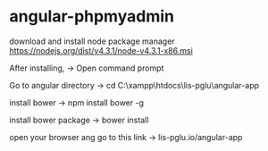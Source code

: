 # angular-phpmyadmin

download and install node package manager
https://nodejs.org/dist/v4.3.1/node-v4.3.1-x86.msi

After installing,
-> Open command prompt

Go to angular directory
-> cd C:\xampp\htdocs\lis-pglu\angular-app

install bower
-> npm install bower -g

install bower package
-> bower install

open your browser ang go to this link
-> lis-pglu.io/angular-app